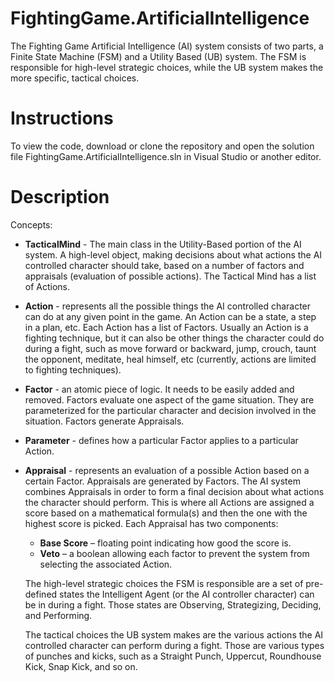 # FightingGame.ArtificialIntelligence
The Fighting Game Artificial Intelligence (AI) system consists of two parts, a Finite State Machine (FSM)
 and a Utility Based (UB) system. The FSM is responsible for high-level strategic choices, while the UB
 system makes the more specific, tactical choices.


# Instructions

To view the code, download or clone the repository and open the solution file FightingGame.ArtificialIntelligence.sln in Visual Studio or another editor.

# Description

Concepts:

* **TacticalMind** - The main class in the Utility-Based portion of the AI system. A high-level object, making decisions about what actions the AI controlled character should take, based on a number of factors and appraisals (evaluation of possible actions). The Tactical Mind has a list of Actions.

* **Action** - represents all the possible things the AI controlled character can do at any given point in the game.  An Action can be a state, a step in a plan, etc. Each Action has a list of Factors. Usually an Action is a fighting technique, but it can also be other things the character could do during a fight, such as move forward or backward, jump, crouch, taunt the opponent, meditate, heal himself, etc (currently, actions are limited to fighting techniques).

* **Factor** - an atomic piece of logic. It needs to be easily added and removed. Factors evaluate one aspect of the game situation. They are parameterized for the particular character and decision involved in the situation. Factors generate Appraisals.

* **Parameter** - defines how a particular Factor applies to a particular Action.

* **Appraisal** - represents an evaluation of a possible Action based on a certain Factor. Appraisals are generated by Factors. The AI system combines Appraisals in order to form a final decision about what actions the character should perform. This is where all Actions are assigned a score based on a mathematical formula(s) and then the one with the highest score is picked. Each Appraisal has two components:
  * **Base Score** – floating point indicating how good the score is.
  * **Veto** – a boolean allowing each factor to prevent the system from selecting the associated Action.
  
  The high-level strategic choices the FSM is responsible are a set of pre-defined states the Intelligent Agent (or the AI controller character) can be in during a fight. Those states are Observing, Strategizing, Deciding, and Performing.
  
  The tactical choices the UB system makes are the various actions the AI controlled character can perform during a fight. Those are various types of punches and kicks, such as a Straight Punch, Uppercut, Roundhouse Kick, Snap Kick, and so on.
